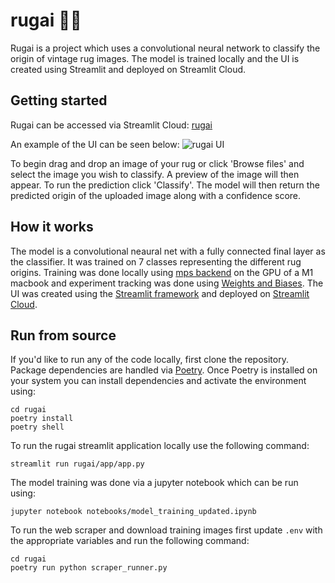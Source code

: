 # rugai  🧞‍♂️
Rugai is a project which uses a convolutional neural network to classify the origin of vintage rug images.
The model is trained locally and the UI is created using Streamlit and deployed on Streamlit Cloud.

## Getting started

Rugai can be accessed via Streamlit Cloud:
[rugai](https://therugai.streamlit.app/)


An example of the UI can be seen below:
![rugai UI](https://github.com/user-attachments/assets/b3cfe886-e001-4c22-968e-cf438bfc0aa9)

To begin drag and drop an image of your rug or click 'Browse files' and select the image you wish to classify. A preview of the image will then appear. To run the prediction click 'Classify'. The model will then return the predicted origin of the uploaded image along with a confidence score.

## How it works

The model is a convolutional neaural net with a fully connected final layer as the classifier. It was trained on 7 classes representing the different rug origins. Training was done locally using [mps backend](https://pytorch.org/docs/stable/notes/mps.html) on the GPU of a M1 macbook and experiment tracking was done using [Weights and Biases](https://wandb.ai/site). The UI was created using the [Streamlit framework](https://streamlit.io/) and deployed on [Streamlit Cloud](https://streamlit.io/cloud).

## Run from source

If you'd like to run any of the code locally, first clone the repository. Package dependencies are handled via [Poetry](https://python-poetry.org/docs/). Once Poetry is installed on your system you can install dependencies and activate the environment using:
```
cd rugai
poetry install
poetry shell
```

To run the rugai streamlit application locally use the following command:
```
streamlit run rugai/app/app.py
```

The model training was done via a jupyter notebook which can be run using:

```
jupyter notebook notebooks/model_training_updated.ipynb
```

To run the web scraper and download training images first update `.env` with the appropriate variables and run the following command:
```
cd rugai 
poetry run python scraper_runner.py
```


